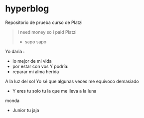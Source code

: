 # hyperblog
Repositorio de prueba curso de Platzi
> I need money so i paid Platzi 
> - sapo sapo

Yo daria :
* lo mejor de mi vida
* por estar con vos
Y podría:
* reparar mi alma herida

A la luz del sol
Yo sé que algunas veces me equivoco demasiado
* Y eres tu solo tu la que me lleva a la luna

monda
* Junior tu jaja